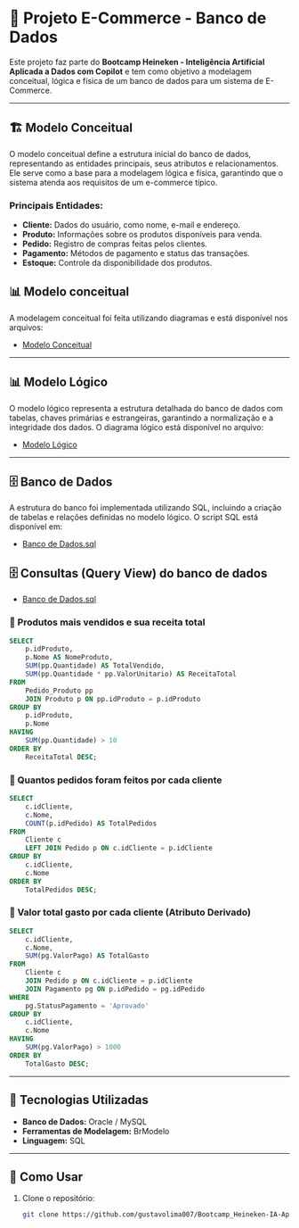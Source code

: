 # 📌 Projeto E-Commerce - Banco de Dados

Este projeto faz parte do **Bootcamp Heineken - Inteligência Artificial Aplicada a Dados com Copilot** e tem como objetivo a modelagem conceitual, lógica e física de um banco de dados para um sistema de E-Commerce.

---

## 🏗️ Modelo Conceitual  

O modelo conceitual define a estrutura inicial do banco de dados, representando as entidades principais, seus atributos e relacionamentos. Ele serve como a base para a modelagem lógica e física, garantindo que o sistema atenda aos requisitos de um e-commerce típico.

### **Principais Entidades:**  
- **Cliente:** Dados do usuário, como nome, e-mail e endereço.  
- **Produto:** Informações sobre os produtos disponíveis para venda.  
- **Pedido:** Registro de compras feitas pelos clientes.  
- **Pagamento:** Métodos de pagamento e status das transações.  
- **Estoque:** Controle da disponibilidade dos produtos.  

## 📊 Modelo conceitual  

A modelagem conceitual foi feita utilizando diagramas e está disponível nos arquivos:  

- [Modelo Conceitual](https://github.com/gustavolima007/Bootcamp_Heineken-IA-Aplicada-a-Dados-com-Copilot/blob/main/Banco%20de%20dados/Projeto%20Conceitual%20de%20Banco%20de%20Dados%20%E2%80%93%20E-COMMERCE/Modelo%20conceitual.png)  

---

## 📊 Modelo Lógico  

O modelo lógico representa a estrutura detalhada do banco de dados com tabelas, chaves primárias e estrangeiras, garantindo a normalização e a integridade dos dados. O diagrama lógico está disponível no arquivo:  
- [Modelo Lógico](https://github.com/gustavolima007/Bootcamp_Heineken-IA-Aplicada-a-Dados-com-Copilot/blob/main/Banco%20de%20dados/Projeto%20Conceitual%20de%20Banco%20de%20Dados%20%E2%80%93%20E-COMMERCE/Modelo%20Logico.png)  


---

## 🗄️ Banco de Dados  

A estrutura do banco foi implementada utilizando SQL, incluindo a criação de tabelas e relações definidas no modelo lógico. O script SQL está disponível em:  
- [Banco de Dados.sql](https://github.com/gustavolima007/Bootcamp_Heineken-IA-Aplicada-a-Dados-com-Copilot/blob/main/Banco%20de%20dados/Projeto%20Conceitual%20de%20Banco%20de%20Dados%20%E2%80%93%20E-COMMERCE/Banco%20de%20dados.sql)  

## 🗄️ Consultas (Query View) do banco de dados

- [Banco de Dados.sql](https://github.com/gustavolima007/Bootcamp_Heineken-IA-Aplicada-a-Dados-com-Copilot/tree/main/Banco%20de%20dados/Projeto%20Conceitual%20de%20Banco%20de%20Dados%20%E2%80%93%20E-COMMERCE/Query%20View)  

### 📌 Produtos mais vendidos e sua receita total 

```sql
SELECT
    p.idProduto,
    p.Nome AS NomeProduto,
    SUM(pp.Quantidade) AS TotalVendido,
    SUM(pp.Quantidade * pp.ValorUnitario) AS ReceitaTotal
FROM
    Pedido_Produto pp
    JOIN Produto p ON pp.idProduto = p.idProduto
GROUP BY
    p.idProduto,
    p.Nome
HAVING
    SUM(pp.Quantidade) > 10
ORDER BY
    ReceitaTotal DESC;
```

### 📌 Quantos pedidos foram feitos por cada cliente

```sql
SELECT
    c.idCliente,
    c.Nome,
    COUNT(p.idPedido) AS TotalPedidos
FROM
    Cliente c
    LEFT JOIN Pedido p ON c.idCliente = p.idCliente
GROUP BY
    c.idCliente,
    c.Nome
ORDER BY
    TotalPedidos DESC;    
```

### 📌 Valor total gasto por cada cliente (Atributo Derivado)

```sql
SELECT
    c.idCliente,
    c.Nome,
    SUM(pg.ValorPago) AS TotalGasto
FROM
    Cliente c
    JOIN Pedido p ON c.idCliente = p.idCliente
    JOIN Pagamento pg ON p.idPedido = pg.idPedido
WHERE
    pg.StatusPagamento = 'Aprovado'
GROUP BY
    c.idCliente,
    c.Nome
HAVING
    SUM(pg.ValorPago) > 1000
ORDER BY
    TotalGasto DESC;
```

---

## 🚀 Tecnologias Utilizadas  

- **Banco de Dados:** Oracle / MySQL  
- **Ferramentas de Modelagem:** BrModelo
- **Linguagem:** SQL  

---

## 📌 Como Usar  

1. Clone o repositório:  
   ```bash
   git clone https://github.com/gustavolima007/Bootcamp_Heineken-IA-Aplicada-a-Dados-com-Copilot.git

